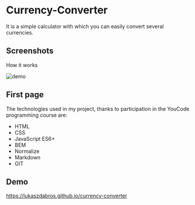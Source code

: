 # Currency-Converter
It is a simple calculator with which you can easily convert several currencies.

## Screenshots
How it works

![demo](video/..currency-vid.gif)

## First page
The technologies used in my project, thanks to participation in the YouCode programming course are: 
- HTML
- CSS
- JavaScript ES6+
- BEM 
- Normalize
- Markdown
- GIT

## Demo
https://lukaszdabros.github.io/currency-converter
